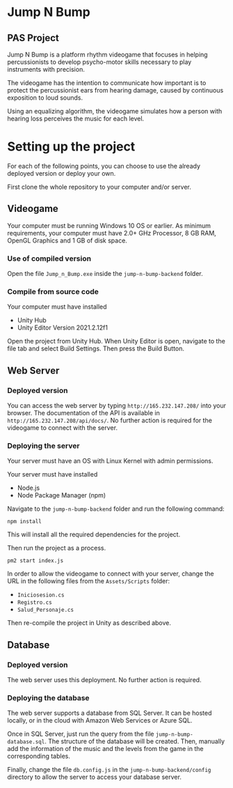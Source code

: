 # Jump N Bump
## PAS Project

Jump N Bump is a platform rhythm videogame that focuses in helping percussionists to develop psycho-motor skills necessary to play instruments with precision.

The videogame has the intention to communicate how important is to protect the percussionist ears from hearing damage, caused by continuous exposition to loud sounds.

Using an equalizing algorithm, the videogame simulates how a person with hearing loss perceives the music for each level.

# Setting up the project

For each of the following points, you can choose to use the already deployed version or deploy your own.

First clone the whole repository to your computer and/or server.

## Videogame

Your computer must be running Windows 10 OS or earlier. As minimum requirements, your computer must have 2.0+ GHz Processor, 8 GB RAM, OpenGL Graphics and 1 GB of disk space.

### Use of compiled version
Open the file `Jump_n_Bump.exe` inside the `jump-n-bump-backend` folder.

### Compile from source code

Your computer must have installed
- Unity Hub
- Unity Editor Version 2021.2.12f1

Open the project from Unity Hub. When Unity Editor is open, navigate to the file tab and select Build Settings. Then press the Build Button.

## Web Server

### Deployed version

You can access the web server by typing `http://165.232.147.208/` into your browser. The documentation of the API is available in `http://165.232.147.208/api/docs/`. No further action is required for the videogame to connect with the server.

### Deploying the server

Your server must have an OS with Linux Kernel with admin permissions.

Your server must have installed
- Node.js
- Node Package Manager (npm)

Navigate to the `jump-n-bump-backend` folder and run the following command:

`npm install`

This will install all the required dependencies for the project.

Then run the project as a process.

`pm2 start index.js`

In order to allow the videogame to connect with your server, change the URL in the following files from the `Assets/Scripts` folder:
- `Iniciosesion.cs`
- `Registro.cs`
- `Salud_Personaje.cs`

Then re-compile the project in Unity as described above.

## Database

### Deployed version
The web server uses this deployment. No further action is required.

### Deploying the database
The web server supports a database from SQL Server. It can be hosted locally, or in the cloud with Amazon Web Services or Azure SQL.

Once in SQL Server, just run the query from the file `jump-n-bump-database.sql`. The structure of the database will be created. Then, manually add the information of the music and the levels from the game in the corresponding tables.

Finally, change the file `db.config.js` in the `jump-n-bump-backend/config` directory to allow the server to access your database server.